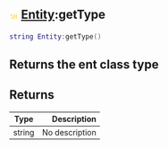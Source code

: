 ## ![shared](.gitbook/assets/shared.png) [Entity](./home/Entity):getType

```lua
string Entity:getType()
```

Returns the ent class type
------
## Returns

| Type   | Description |
| ------ | ----------: |
| string | No description |

